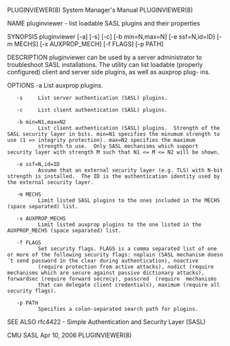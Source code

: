 

PLUGINVIEWER(8)                                                                            System Manager's Manual                                                                            PLUGINVIEWER(8)



NAME
       pluginviewer - list loadable SASL plugins and their properties

SYNOPSIS
       pluginviewer [-a] [-s] [-c] [-b min=N,max=N] [-e ssf=N,id=ID] [-m MECHS] [-x AUXPROP_MECH] [-f FLAGS] [-p PATH]

DESCRIPTION
       pluginviewer  can  be used by a server administrator to troubleshoot SASL installations.  The utility can list loadable (properly configured) client and server side plugins, as well as auxprop plug-
       ins.

OPTIONS
       -a     List auxprop plugins.

       -s     List server authentication (SASL) plugins.

       -c     List client authentication (SASL) plugins.

       -b min=N1,max=N2
              List client authentication (SASL) plugins.  Strength of the SASL security layer in bits. min=N1 specifies the minumum strength to use (1 => integrity protection). max=N2 specifies the maximum
              strength to use.  Only SASL mechanisms which support security layer with strength M such that N1 <= M <= N2 will be shown.

       -e ssf=N,id=ID
              Assume that an external security layer (e.g. TLS) with N-bit strength is installed.  The ID is the authentication identity used by the external security layer.

       -m MECHS
              Limit listed SASL plugins to the ones included in the MECHS (space separated) list.

       -x AUXPROP_MECHS
              Limit listed auxprop plugins to the one listed in the AUXPROP_MECHS (space separated) list.

       -f FLAGS
              Set security flags. FLAGS is a comma separated list of one or more of the following security flags: noplain (SASL mechanism doesn´t send password in the clear during authentication), noactive
              (require protection from active attacks), nodict (require mechanisms which are secure against passive dictionary attacks), forwardsec (require forward secrecy), passcred  (require  mechanisms
              that can delegate client credentials), maximum (require all security flags).

       -p PATH
              Specifies a colon-separated search path for plugins.

SEE ALSO
       rfc4422 - Simple Authentication and Security Layer (SASL)



CMU SASL                                                                                         Apr 10, 2006                                                                                 PLUGINVIEWER(8)
